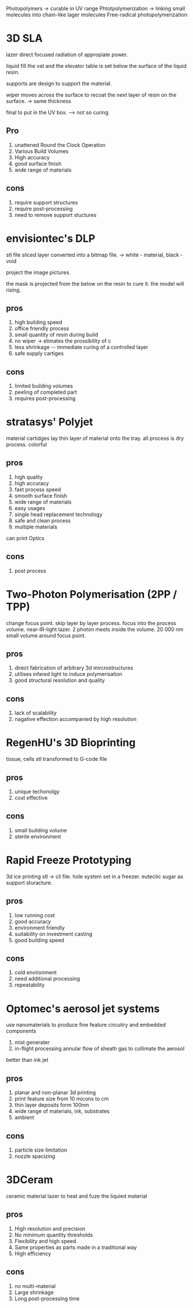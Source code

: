 
Photopolymers -> curable in UV range
Phtotpolymerization -> linking small molecules into chain-like lager molecules 
Free-radical photopolymerization



# 3D SLA
lazer direct focused radiation of appropiate power.

liquid fill the vat and the elevator table is set below the surface of the liquid resin.

supports are design to support the material.

wiper moves across the surface to recoat the next layer of resin on the surface. -> same thickness

final to put in the UV box.  --> not so curing 

## Pro
1. unattened Round the Clock Operation
2. Various Build Volumes
3. High accuracy
4. good surface finish
5. wide range of materials

## cons
1. require support structures
2. require post-processing
3. need to remove support stuctures

# envisiontec's DLP
stl file sliced layer converted into a bitmap file. -> white - material, black - void

project the image pictures.

the mask is projected from the below on the resin to cure it. the model will rising.

## pros
1. high building speed
2. office friendly process
3. small quantity of resin during build
4. no wiper -> elimates the prossibility of c
5. less shrinkage -- immediate curing of a controlled layer
6. safe supply cartiges

## cons
1. limited building volumes
2. peeling of completed part
3. requires post-processing

# stratasys' Polyjet
material cartidges
lay thin layer of material onto the tray.  all process is dry process.
colorful

## pros
1. high quality
2. high accuracy
3. fast process speed
4. smooth surface finish
5. wide range of materials
6. easy usages
7. single head replacement technology
8. safe and clean process
9. multiple materials

can print Optics

## cons
1. post process

# Two-Photon Polymerisation (2PP / TPP)
change focus point. skip layer by layer process.
focus into the process volume.
near-IR-light lazer. 2 photon meets inside the volume. 20 000 nm
small volume around focus point.

## pros
1. direct fabrication of arbitrary 3d mircrostructures
2. utilises infared light to induce polymerisation
3. good structural resolution and quality

## cons
1. lack of scalability
2. nagative effection accompanied by high resolution

# RegenHU's 3D Bioprinting
tissue, cells
stl transformed to G-code file

## pros
1. unique techonolgy
2. cost effective

## cons
1. small building volume
2. sterile environment

# Rapid Freeze Prototyping
3d ice printing
stl -> cli file.
hole system set in a freezer.
eutectic sugar as support sturacture.

## pros
1. low running cost
2. good accuracy
3. environment friendly
4. suitability on investment casting
5. good building speed

## cons
1. cold environment
2. need additional processing
3. repeatability

# Optomec's aerosol jet systems
use nanomaterials to produce fine feature circuitry and embedded components
1. mist generater
2. in-flight processing
annular flow of sheath gas to collimate the aerosol

better than ink jet
## pros
1. planar and non-planar 3d printing
2. print feature size from 10 micons to cm
3. thin layer deposits form 100nm
4. wide range of materials, ink, substrates
5. ambient
## cons
1. particle size limitation
2. nozzle spacizing

# 3DCeram
ceramic material
lazer to heat and fuze the liquied material
## pros
1. High resolution and precision
2. No minimum quantity thresholds
3. Flexibility and high speed 
4. Same properties as parts made in a traditional way
5. High efficiency

## cons
1. no multi-material
2. Large shrinkage
3. Long post-processing time
